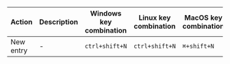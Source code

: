 | Action | Description | Windows key combination | Linux key combination | MacOS key combination
| ------ | ----------- | ----------------------- | --------------------- | --------------------- 
| New entry | - | `ctrl+shift+N` | `ctrl+shift+N` | `⌘+shift+N` 